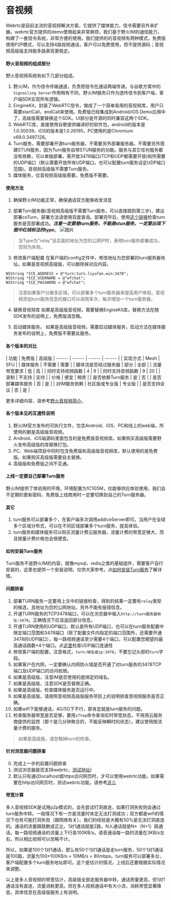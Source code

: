 # 音视频

Webrtc是目前主流的音视频解决方案，它提供了媒体能力，信令需要另外来扩展。webrtc官方提供的demo使用起来非常麻烦，我们基于野火IM的通信能力，构建了一套信令系统，非常方便的使用。我们提供的的音视频有两种模式，免费版使用P2P模式，可以支持4路视频通话，客户可以免费使用，但不提供源码；音视频高级版支持能多路表现更稳定。

#### 野火音视频的组成部分
野火音视频系统有如下几部分组成。

1. 野火IM，作为信令传输通道，负责把信令在通话两端传递。与谷歌方案中的```Signailing Server```作用稍有不同，野火IM服务只作为透传信令到客户端，客户端SDK实现所有逻辑。
2. EingineKit，封装了WebRTC信令，做成了一个简单易用的音视频库，用户只需要startCall，endCall来使用。免费版已经集成到Android/iOS Demo应用中了，高级版需要替换这个SDK。UI部分是开源的同时兼容这两个SDK。
3. WebRTC库，直接使用谷歌提供编译好的软件包，android的版本是1.0.30039，iOS的版本是1.0.26195，PC使用的是Chromium v69.0.3497.128。
4. Turn服务，需要部署开源turn服务器，不需要另外部署服务器。不需要另外搭建STUN服务，因为Turn服务自带STUN服务的功能。服务与其它任何服务都没有依赖，可以单独部署，需开放3478端口(TCP和UDP都需要开放)和所需要的UDP端口（默认需要开放所有UDP端口，也可以配置turn服务设定UDP端口范围)。音视频高级版不需要Turn服务。
5. 媒体服务，仅音视频高级版需要。免费版不需要。

#### 使用方法
1. 确保野火IM功能正常，确保通话双方能够收发消息

2. 部署Turn服务器(音视频高级版不需要Turn服务，可以直接跳到第三步)，建议部署coTurn，部署方法请使用百度查询。部署完毕后，使用[这个链接](https://docs.wildfirechat.cn/webrtc/trickle-ice/)检查turn服务是否部署成功。***注意一定要是turn服务，不能是stun服务，一定要出现下图中红线标注的type***。
![图片](turn_check.jpeg)

  > 当Type为"relay"且后面的地址为您的公网IP时，表明turn服务部署成功，否则为失败。

3. 修改客户端配置
在客户端的config文件中，修改地址为您部署的turn服务器地址。如果是音视频高级版，可以删除掉对应内容。

  ```
  NSString *ICE_ADDRESS = @"turn:turn.liyufan.win:3478";
  NSString *ICE_USERNAME = @"wfchat";
  NSString *ICE_PASSWORD = @"wfchat";
  ```
  > 注意如果客户分属多区域，可以部署多个turn服务器来提高用户体验。音视频添加turn服务信息的接口可以调用多次，每次增加一个turn服务器。

4. 替换音视频库
如果是高级版音视频，需要替换EngineKit库，替换方法在随SDK发布的说明上，免费版请忽略。

5. 启动媒体服务。
如果是高级版音视频，需要启动媒体服务，启动方法在媒体服务发布的说明上，免费版不需要此服务。

#### 各个版本的对比
| 功能 | 免费版 | 高级版
| ------ | ------ | ------ | ------ |
| 实现方式 |  Mesh | SFU |
| 媒体服务 |  不需要 | 需要 |
| 媒体流是否经过服务器 | 部分 | 全部 |
| 流量带宽要求 | 低 | 高 |
| 同时支持视频路数 | 4 | 9 |
| 同时支持音频路数 | 9 | 20 |
| 录制 | 不支持 | 支持 |
| 价格 | 便宜 | 稍贵 |
| 是否依赖Turn服务 | 是 | 否 |
| 是否部署媒体服务 | 否 | 是 |
| 对IM服务依赖 | 社区版或专业版 | 专业版 |
| 是否支持会议 | 否 | 是 |

 更多详细内容，请参考[野火音视频简介](blogs/野火音视频简介.md)。

 #### 各个版本见的互通性说明
 1. 野火IM官方发布的可执行文件，包含Android、iOS、PC和线上的web端，所使用的都是高级版音视频。
 2. Android、iOS端源码里面包含的是免费版音视频库。如果购买高级版需要野火发布高级版的库替换打包。
 3. PC、Web端项目中同时包含免费版和高级版音视频库，默认使用的是免费版。如果购买高级版需要自主替换。
 4. 高级版和免费版之间不互通。

#### 上线一定要自己部署Turn服务
野火IM提供了体验用的环境，环境配置为1C1G5M，仅能够供应体验使用，我们会不定期的更新密码，免费版上线商用时一定要切换到自己的Turn服务器。

#### 其它
1. turn服务可以部署多个，在客户端多次调用addIceServer即可。当用户在全球多个区域分布式，可以在不同区域部署多个turn服务，提高体验。
2. turn服务和媒体服务可以购买流量计费云服务器，流量计费的带宽足够大，而且按量计费价格也会很便宜。

#### 如何安装Turn服务
Turn服务不是野火IM的内容，就像mysql，redis之类的基础组件，需要客户自行安装的，这里也提供一个安装说明，仅供大家参考。点[如何安装Turn服务](./turn_server.md)了解详情。

#### 问题排查
1. 部署TURN服务一定要用上文中的链接检查，得到的结果一定要有```relay```类型的候选，且地址为您的公网地址。另外不能有报错信息。
2. 开通TURN服务的TCP3478端口，可以在浏览器中输入```http://turn服务器地址:3478```，正确情况下应该返回部分信息。
3. 开通TURN使用的UDP端口，默认是所有UDP端口，也可以在turn服务配置中限定端口范围和3478端口（除了配置文件内指定的端口范围外，还需要开通3478的UDP端口），每一路视频通话至少需要4个端口，可以配置您期望的最高通话路数*4个端口。点[这里](./udp_connectivity.md)检查UDP端口连通性
4. 修改客户端的配置，注意格式，```turn:域名或ip:3478```，不要忘记头部的```turn```字段。
5. 如果客户在内网，一定要确认内网防火墙是否开通了对turn服务的3478TCP端口及UDP端口的访问权限。
6. 如果是高级版，注意IM是否使用的是绑定的域名。
7. 如果是高级版，注意SDK是否替换正确。
8. 如果是高级版，检查媒体服务是否运行中。
9. 如果是高级版，请按照音视频高级版服务项目上的说明排查音视频服务是否正确。
10. 如果wifi下能够通话，4G/5G下不行，那肯定就是turn服务的问题。
11. 检查服务器带宽是否足够，要用```iftop```命令查询实时带宽状态，不用用云服务商提供的监控（那个是几分钟聚合的，不能反映瞬时的状态）。建议使用按流量计费的服务。
> 如果是高级版，请忽略掉turn的检查。

#### 针对浏览器问题排查
0. 完成上一步的前置问题排查
1. 测试浏览器是否支持webrtc，[测试地址](https://docs.wildfirechat.cn/webrtc/abilitytest/))
2. 默认只有通过localhost或https访问网页时，才可以使用webrtc功能。如果需要在http访问网页时，测试webrtc功能，请参考[这儿](https://blog.csdn.net/weixin_30727835/article/details/97888745)

#### 带宽计算
多人音视频SDK是试用p2p模式的，会先尝试打洞直连，如果打洞失败则会通过turn服务中转。一般情况下有一方是流量时肯定无法打洞成功；双方都是wifi的情况下也有可能打洞失败（跟网络有关）。我们的经验是大概有50%是无法打洞直连的。通话的流量跟路数成正比，1对1通话就是2路，N人通话就是N*（N+1）路通话，每一路视频通话的流量上下行各100KB/s。语音通话每一路的流量在3KB/s左右，所以相比视频可以忽略不计。

所以，如果是100个1对1通话，那么有50个1对1通话是走turn服务，50个1对1通话是100路，流量为100*100KB/s = 10MB/s = 80mbps。turn服务可以部署多台，客户端配置多个turn服务地址即可。这个是估计的情况，上线后还要根据实际情况来调整。

以上是多人音视频的带宽估计，高级版全部走服务器中转，通话质量更高，但1对1通话没有直连，流量消耗更高，但在多人视频通话中有大小流，消耗带宽显著降低，具体信息在高级版服务上有说明。
